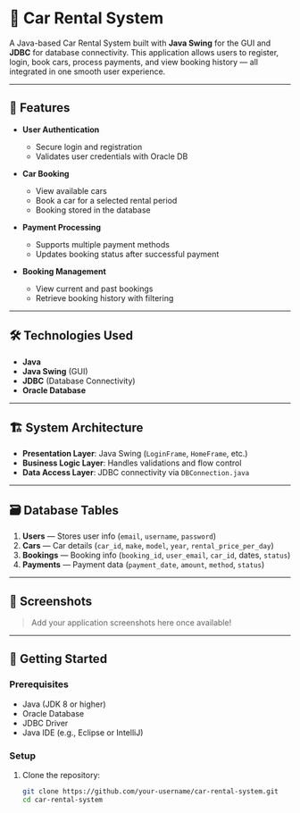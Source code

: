 # 🚗 Car Rental System

A Java-based Car Rental System built with **Java Swing** for the GUI and **JDBC** for database connectivity. This application allows users to register, login, book cars, process payments, and view booking history — all integrated in one smooth user experience.

---

## 📌 Features

- **User Authentication**
  - Secure login and registration
  - Validates user credentials with Oracle DB

- **Car Booking**
  - View available cars
  - Book a car for a selected rental period
  - Booking stored in the database

- **Payment Processing**
  - Supports multiple payment methods
  - Updates booking status after successful payment

- **Booking Management**
  - View current and past bookings
  - Retrieve booking history with filtering

---

## 🛠️ Technologies Used

- **Java**
- **Java Swing** (GUI)
- **JDBC** (Database Connectivity)
- **Oracle Database**

---

## 🏗️ System Architecture

- **Presentation Layer**: Java Swing (`LoginFrame`, `HomeFrame`, etc.)
- **Business Logic Layer**: Handles validations and flow control
- **Data Access Layer**: JDBC connectivity via `DBConnection.java`

---

## 🗃️ Database Tables

1. **Users** — Stores user info (`email`, `username`, `password`)
2. **Cars** — Car details (`car_id`, `make`, `model`, `year`, `rental_price_per_day`)
3. **Bookings** — Booking info (`booking_id`, `user_email`, `car_id`, dates, `status`)
4. **Payments** — Payment data (`payment_date`, `amount`, `method`, `status`)

---

## 📸 Screenshots

> Add your application screenshots here once available!

---

## 🚀 Getting Started

### Prerequisites

- Java (JDK 8 or higher)
- Oracle Database
- JDBC Driver
- Java IDE (e.g., Eclipse or IntelliJ)

### Setup

1. Clone the repository:
   ```bash
   git clone https://github.com/your-username/car-rental-system.git
   cd car-rental-system
